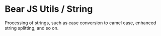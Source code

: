# Bear JS Utils / String

<p>
    Processing of strings, such as case conversion to camel case, enhanced string splitting, and so on.
</p>


